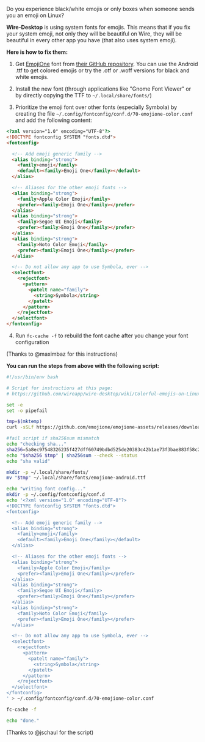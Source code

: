 Do you experience black/white emojis or only boxes when someone sends you an emoji on Linux?

**Wire-Desktop** is using system fonts for emojis. This means that if you fix your system emoji, not only they will be beautiful on Wire, they will be beautiful in every other app you have (that also uses system emoji).

**Here is how to fix them:**

1. Get [EmojiOne](https://emojione.com) font from [their GitHub repository](https://github.com/emojione/emojione/tree/master/extras/fonts). You can use the Android .ttf to get colored emojis or try the .otf or .woff versions for black and white emojis.

2. Install the new font (through applications like "Gnome Font Viewer" or by directly copying the TTF to `~/.local/share/fonts/`)

3. Prioritize the emoji font over other fonts (especially Symbola) by creating the file `~/.config/fontconfig/conf.d/70-emojione-color.conf` and add the following content:

```html
<?xml version="1.0" encoding="UTF-8"?>
<!DOCTYPE fontconfig SYSTEM "fonts.dtd">
<fontconfig>

  <!-- Add emoji generic family -->
  <alias binding="strong">
    <family>emoji</family>
    <default><family>Emoji One</family></default>
  </alias>

  <!-- Aliases for the other emoji fonts -->
  <alias binding="strong">
    <family>Apple Color Emoji</family>
    <prefer><family>Emoji One</family></prefer>
  </alias>
  <alias binding="strong">
    <family>Segoe UI Emoji</family>
    <prefer><family>Emoji One</family></prefer>
  </alias>
  <alias binding="strong">
    <family>Noto Color Emoji</family>
    <prefer><family>Emoji One</family></prefer>
  </alias>

  <!-- Do not allow any app to use Symbola, ever -->
  <selectfont>
    <rejectfont>
      <pattern>
        <patelt name="family">
          <string>Symbola</string>
        </patelt>
      </pattern>
    </rejectfont>
  </selectfont>
</fontconfig>
```

4. Run `fc-cache -f` to rebuild the font cache after you change your font configuration

(Thanks to @maximbaz for this instructions)

**You can run the steps from above with the following script:**

```sh
#!/usr/bin/env bash

# Script for instructions at this page:
# https://github.com/wireapp/wire-desktop/wiki/Colorful-emojis-on-Linux

set -e
set -o pipefail

tmp=$(mktemp)
curl -sSLf https://github.com/emojione/emojione-assets/releases/download/4.5/emojione-android.ttf > "$tmp"

#fail script if sha256sum mismatch
echo "checking sha..."
sha256=5a8ec97548326235f427dff60749bdbd525de20383c42b1ae73f3bae883f58c2
echo "$sha256 $tmp" | sha256sum --check --status
echo "sha valid"

mkdir -p ~/.local/share/fonts/
mv "$tmp" ~/.local/share/fonts/emojione-android.ttf

echo "writing font config..."
mkdir -p ~/.config/fontconfig/conf.d
echo '<?xml version="1.0" encoding="UTF-8"?>
<!DOCTYPE fontconfig SYSTEM "fonts.dtd">
<fontconfig>

  <!-- Add emoji generic family -->
  <alias binding="strong">
    <family>emoji</family>
    <default><family>Emoji One</family></default>
  </alias>

  <!-- Aliases for the other emoji fonts -->
  <alias binding="strong">
    <family>Apple Color Emoji</family>
    <prefer><family>Emoji One</family></prefer>
  </alias>
  <alias binding="strong">
    <family>Segoe UI Emoji</family>
    <prefer><family>Emoji One</family></prefer>
  </alias>
  <alias binding="strong">
    <family>Noto Color Emoji</family>
    <prefer><family>Emoji One</family></prefer>
  </alias>

  <!-- Do not allow any app to use Symbola, ever -->
  <selectfont>
    <rejectfont>
      <pattern>
        <patelt name="family">
          <string>Symbola</string>
        </patelt>
      </pattern>
    </rejectfont>
  </selectfont>
</fontconfig>
' > ~/.config/fontconfig/conf.d/70-emojione-color.conf

fc-cache -f

echo "done."
```

(Thanks to @jschaul for the script)